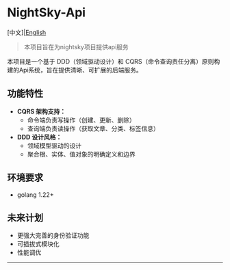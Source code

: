 # NightSky-Api  

[中文]|[English](./README_en.MD)

> 本项目旨在为nightsky项目提供api服务

本项目是一个基于 DDD（领域驱动设计）和 CQRS（命令查询责任分离）原则构建的Api系统，旨在提供清晰、可扩展的后端服务。  

## 功能特性  
- **CQRS 架构支持：**  
  - 命令端负责写操作（创建、更新、删除）  
  - 查询端负责读操作（获取文章、分类、标签信息）  
- **DDD 设计风格：**  
  - 领域模型驱动的设计  
  - 聚合根、实体、值对象的明确定义和边界  

## 环境要求
- golang 1.22+

## 未来计划
- 更强大完善的身份验证功能
- 可插拔式模块化
- 性能调优

---
